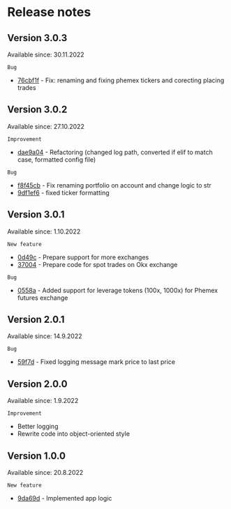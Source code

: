 # Release notes

## Version 3.0.3
Available since: 30.11.2022

```
Bug
```
* [76cbf1f](https://github.com/GeorgeQuantAnalyst/crypto-place-trades/commit/76cbf1f9dd9159437c08309800ef332413e5334a) - Fix: renaming and fixing phemex tickers and corecting placing trades



## Version 3.0.2
Available since: 27.10.2022

```
Improvement
```
* [dae9a04](https://github.com/GeorgeQuantAnalyst/crypto-place-trades/commit/dae9a04b9dfcb39aa4a0d5a33b327e2245f60397) - Refactoring (changed log path, converted if elif to match case, formatted config file)

```
Bug
```
* [f8f45cb](https://github.com/GeorgeQuantAnalyst/crypto-place-trades/commit/f8f45cb86ea06ce2c30f54218d92860107b52b82) - Fix renaming portfolio on account and change logic to str
* [9df1ef6](https://github.com/GeorgeQuantAnalyst/crypto-place-trades/commit/9df1ef62ee4d2674abf4ea9d5e0258eccc6442f1) - fixed ticker formatting

## Version 3.0.1
Available since: 1.10.2022

```
New feature
```
* [0d49c](https://github.com/GeorgeQuantAnalyst/phemex-futures-place-trades/commit/0d49ca702b567b840e11b585291be5c40c9e60c2) - Prepare support for more exchanges
* [37004](https://github.com/GeorgeQuantAnalyst/phemex-futures-place-trades/commit/37004e5b56f509cbe14d09571ab90262bad10c48) - Prepare code for spot trades on Okx exchange

```
Bug
```
* [0558a](https://github.com/GeorgeQuantAnalyst/phemex-futures-place-trades/commit/0558a0eff2e235c00ead9e344c7801435907ddcc) - Added support for leverage tokens (100x, 1000x) for Phemex futures exchange

## Version 2.0.1
Available since: 14.9.2022

```
Bug
```
* [59f7d](https://github.com/GeorgeQuantAnalyst/phemex-futures-place-trades/commit/59f7d8da959f6956ae339d3bdf9aee214f5ccc22) - Fixed logging message mark price to last price


## Version 2.0.0
Available since: 1.9.2022

```
Improvement
```
* Better logging
* Rewrite code into object-oriented style


## Version 1.0.0
Available since: 20.8.2022

```
New feature
```
* [9da69d](https://github.com/GeorgeQuantAnalyst/crypto-place-trades/commit/9da69d587a3152cf13c812f2414f59f21a920ac6) - Implemented app logic


